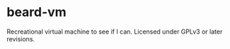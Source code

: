 beard-vm
========

Recreational virtual machine to see if I can.
Licensed under GPLv3 or later revisions.
